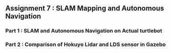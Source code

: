 ## Assignment 7 : SLAM Mapping and Autonomous Navigation

### Part 1 : SLAM and Autonomous Navigation on Actual turtlebot

### Part 2 : Comparison of Hokuyo Lidar and LDS sensor in Gazebo


